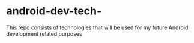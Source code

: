 # android-dev-tech-
This repo consists of technologies that will be used for my future Android development related purposes
